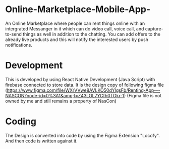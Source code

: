 # Online-Marketplace-Mobile-App-
An Online Marketplace where people can rent things online with an intergrated Messanger in it which can do video call, voice call, and capture-to-send things as well in addition to the chatting. You can add offers to the already live products and this will notify the interested users by push notifications.

# Development
This is developed by using React Native Development (Java Script) with firebase connected to store data. 
It is the design copy of following figma file (https://www.figma.com/file/WXrVVwe8AVLKO50dYlgsFb/Renting-App---NASCON?node-id=0%3A1&amp;t=Z43LOL7YCfh0TOkr-1)
(Figma file is not owned by me and still remains a property of NasCon)

# Coding
The Design is converted into code by using the Figma Extension "Locofy". And then code is written against it.
